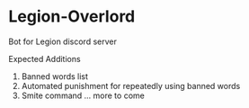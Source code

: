 # Legion-Overlord
Bot for Legion discord server

Expected Additions
1. Banned words list
2. Automated punishment for repeatedly using banned words
3. Smite command
... more to come
